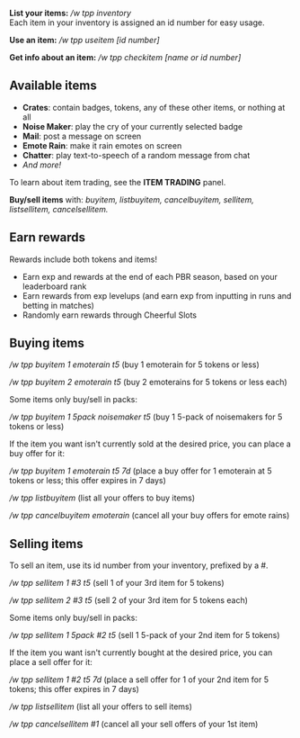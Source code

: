 **List your items:** */w tpp inventory*  
Each item in your inventory is assigned an id number for easy usage. 

**Use an item:** */w tpp useitem [id number]*

**Get info about an item:** */w tpp checkitem [name or id number]* 

## Available items

* **Crates**: contain badges, tokens, any of these other items, or nothing at all
* **Noise Maker**: play the cry of your currently selected badge
* **Mail**: post a message on screen
* **Emote Rain**: make it rain emotes on screen
* **Chatter**: play text-to-speech of a random message from chat
* *And more!*

To learn about item trading, see the **ITEM TRADING** panel.

**Buy/sell items** with: *buyitem, listbuyitem, cancelbuyitem, sellitem, listsellitem, cancelsellitem.*

## Earn rewards

Rewards include both tokens and items!

* Earn exp and rewards at the end of each PBR season, based on your leaderboard rank
* Earn rewards from exp levelups (and earn exp from inputting in runs and betting in matches)
* Randomly earn rewards through Cheerful Slots

## Buying items

*/w tpp buyitem 1 emoterain t5* (buy 1 emoterain for 5 tokens or less)

*/w tpp buyitem 2 emoterain t5* (buy 2 emoterains for 5 tokens or less each)

Some items only buy/sell in packs:

*/w tpp buyitem 1 5pack noisemaker t5* (buy 1 5-pack of noisemakers for 5 tokens or less)

If the item you want isn't currently sold at the desired price, you can place a buy offer for it:

*/w tpp buyitem 1 emoterain t5 7d* (place a buy offer for 1 emoterain at 5 tokens or less; this offer expires in 7 days)

*/w tpp listbuyitem* (list all your offers to buy items)

*/w tpp cancelbuyitem emoterain* (cancel all your buy offers for emote rains)

## Selling items

To sell an item, use its id number from your inventory, prefixed by a #.

*/w tpp sellitem 1 #3 t5* (sell 1 of your 3rd item for 5 tokens)

*/w tpp sellitem 2 #3 t5* (sell 2 of your 3rd item for 5 tokens each)

Some items only buy/sell in packs:

*/w tpp sellitem 1 5pack #2 t5* (sell 1 5-pack of your 2nd item for 5 tokens)

If the item you want isn't currently bought at the desired price, you can place a sell offer for it:

*/w tpp sellitem 1 #2 t5 7d* (place a sell offer for 1 of your 2nd item for 5 tokens; this offer expires in 7 days)

*/w tpp listsellitem* (list all your offers to sell items)

*/w tpp cancelsellitem #1* (cancel all your sell offers of your 1st item)
